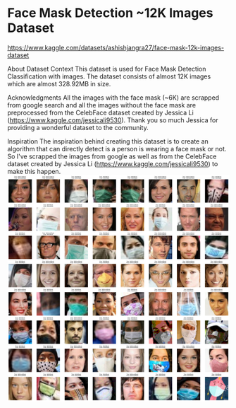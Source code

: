 # Face Mask Detection ~12K Images Dataset

https://www.kaggle.com/datasets/ashishjangra27/face-mask-12k-images-dataset

About Dataset
Context
This dataset is used for Face Mask Detection Classification with images. The dataset consists of almost 12K images which are almost 328.92MB in size.

Acknowledgments
All the images with the face mask (~6K) are scrapped from google search and all the images without the face mask are preprocessed from the CelebFace dataset created by Jessica Li (https://www.kaggle.com/jessicali9530). Thank you so much Jessica for providing a wonderful dataset to the community.

Inspiration
The inspiration behind creating this dataset is to create an algorithm that can directly detect is a person is wearing a face mask or not. So I've scrapped the images from google as well as from the CelebFace dataset created by Jessica Li (https://www.kaggle.com/jessicali9530) to make this happen.
![Alt text](validation.jpg)

